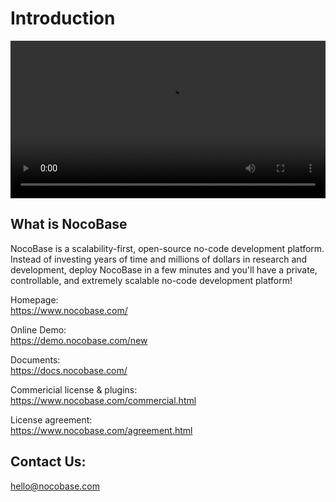 # Introduction

<video width="100%" controls>
      <source src="https://static-docs.nocobase.com/NocoBase.mp4" type="video/mp4">
</video>

## What is NocoBase

NocoBase is a scalability-first, open-source no-code development platform.  
Instead of investing years of time and millions of dollars in research and development, deploy NocoBase in a few minutes and you'll have a private, controllable, and extremely scalable no-code development platform!

Homepage:  
https://www.nocobase.com/

Online Demo:  
https://demo.nocobase.com/new

Documents:  
https://docs.nocobase.com/

Commericial license & plugins:  
https://www.nocobase.com/commercial.html

License agreement:   
https://www.nocobase.com/agreement.html


## Contact Us:  
hello@nocobase.com